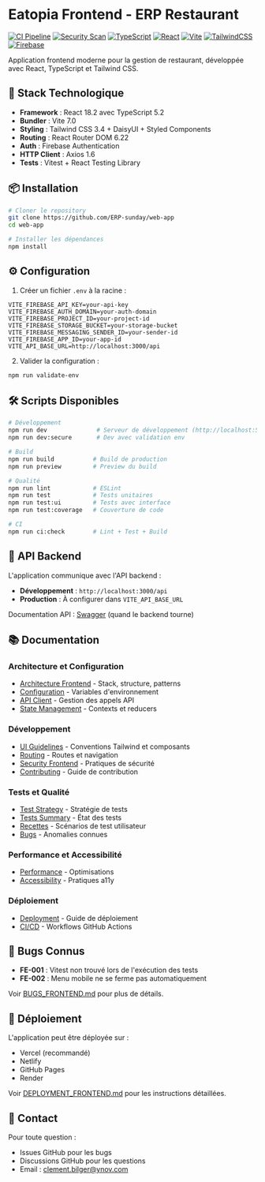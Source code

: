# Eatopia Frontend - ERP Restaurant

[![CI Pipeline](https://github.com/CB-Info/pfe-web/actions/workflows/ci.yml/badge.svg?branch=main)](https://github.com/CB-Info/pfe-web/actions/workflows/ci.yml)
[![Security Scan](https://github.com/CB-Info/pfe-web/actions/workflows/security.yml/badge.svg)](https://github.com/CB-Info/pfe-web/actions/workflows/security.yml)
[![TypeScript](https://img.shields.io/badge/TypeScript-007ACC?style=flat&logo=typescript&logoColor=white)](https://www.typescriptlang.org/)
[![React](https://img.shields.io/badge/React-20232A?style=flat&logo=react&logoColor=61DAFB)](https://reactjs.org/)
[![Vite](https://img.shields.io/badge/Vite-646CFF?style=flat&logo=vite&logoColor=white)](https://vitejs.dev/)
[![TailwindCSS](https://img.shields.io/badge/Tailwind_CSS-38B2AC?style=flat&logo=tailwind-css&logoColor=white)](https://tailwindcss.com/)
[![Firebase](https://img.shields.io/badge/Firebase-FFCA28?style=flat&logo=firebase&logoColor=black)](https://firebase.google.com/)

Application frontend moderne pour la gestion de restaurant, développée avec React, TypeScript et Tailwind CSS.

## 🚀 Stack Technologique

- **Framework** : React 18.2 avec TypeScript 5.2
- **Bundler** : Vite 7.0
- **Styling** : Tailwind CSS 3.4 + DaisyUI + Styled Components
- **Routing** : React Router DOM 6.22
- **Auth** : Firebase Authentication
- **HTTP Client** : Axios 1.6
- **Tests** : Vitest + React Testing Library

## 📦 Installation

```bash
# Cloner le repository
git clone https://github.com/ERP-sunday/web-app
cd web-app

# Installer les dépendances
npm install
```

## ⚙️ Configuration

1. Créer un fichier `.env` à la racine :

```env
VITE_FIREBASE_API_KEY=your-api-key
VITE_FIREBASE_AUTH_DOMAIN=your-auth-domain
VITE_FIREBASE_PROJECT_ID=your-project-id
VITE_FIREBASE_STORAGE_BUCKET=your-storage-bucket
VITE_FIREBASE_MESSAGING_SENDER_ID=your-sender-id
VITE_FIREBASE_APP_ID=your-app-id
VITE_API_BASE_URL=http://localhost:3000/api
```

2. Valider la configuration :

```bash
npm run validate-env
```

## 🛠️ Scripts Disponibles

```bash
# Développement
npm run dev              # Serveur de développement (http://localhost:5173)
npm run dev:secure       # Dev avec validation env

# Build
npm run build           # Build de production
npm run preview         # Preview du build

# Qualité
npm run lint            # ESLint
npm run test            # Tests unitaires
npm run test:ui         # Tests avec interface
npm run test:coverage   # Couverture de code

# CI
npm run ci:check        # Lint + Test + Build
```

## 🔗 API Backend

L'application communique avec l'API backend :

- **Développement** : `http://localhost:3000/api`
- **Production** : À configurer dans `VITE_API_BASE_URL`

Documentation API : [Swagger](http://localhost:3000/api-docs) (quand le backend tourne)

## 📚 Documentation

### Architecture et Configuration

- [Architecture Frontend](docs/ARCHITECTURE_FRONTEND.md) - Stack, structure, patterns
- [Configuration](docs/CONFIGURATION_FRONTEND.md) - Variables d'environnement
- [API Client](docs/API_CLIENT.md) - Gestion des appels API
- [State Management](docs/STATE_MANAGEMENT.md) - Contexts et reducers

### Développement

- [UI Guidelines](docs/UI_GUIDELINES.md) - Conventions Tailwind et composants
- [Routing](docs/ROUTING.md) - Routes et navigation
- [Security Frontend](docs/SECURITY_FRONTEND.md) - Pratiques de sécurité
- [Contributing](docs/CONTRIBUTING_FRONTEND.md) - Guide de contribution

### Tests et Qualité

- [Test Strategy](docs/TEST_STRATEGY_FRONTEND.md) - Stratégie de tests
- [Tests Summary](docs/TESTS_SUMMARY_FRONTEND.md) - État des tests
- [Recettes](docs/RECETTES_FRONTEND.md) - Scénarios de test utilisateur
- [Bugs](docs/BUGS_FRONTEND.md) - Anomalies connues

### Performance et Accessibilité

- [Performance](docs/PERFORMANCE.md) - Optimisations
- [Accessibility](docs/ACCESSIBILITY.md) - Pratiques a11y

### Déploiement

- [Deployment](docs/DEPLOYMENT_FRONTEND.md) - Guide de déploiement
- [CI/CD](docs/CI_CD_FRONTEND.md) - Workflows GitHub Actions

## 🐛 Bugs Connus

- **FE-001** : Vitest non trouvé lors de l'exécution des tests
- **FE-002** : Menu mobile ne se ferme pas automatiquement

Voir [BUGS_FRONTEND.md](docs/BUGS_FRONTEND.md) pour plus de détails.

## 🚀 Déploiement

L'application peut être déployée sur :

- Vercel (recommandé)
- Netlify
- GitHub Pages
- Render

Voir [DEPLOYMENT_FRONTEND.md](docs/DEPLOYMENT_FRONTEND.md) pour les instructions détaillées.

## 👥 Contact

Pour toute question :

- Issues GitHub pour les bugs
- Discussions GitHub pour les questions
- Email : clement.bilger@ynov.com
